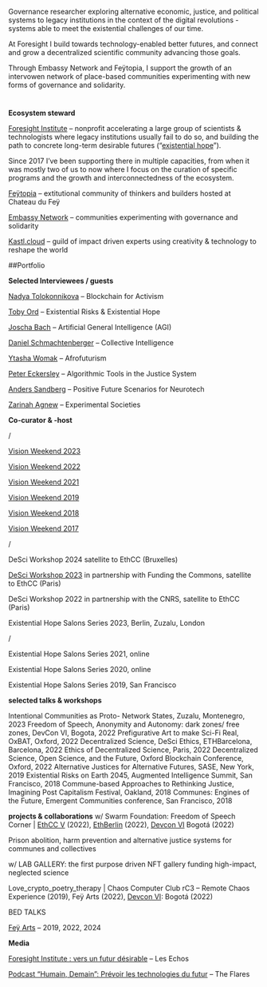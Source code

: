 Governance researcher exploring alternative economic, justice, and political systems to legacy institutions in the context of the digital revolutions - systems able to meet the existential challenges of our time.

At Foresight I build towards technology-enabled better futures, and connect and grow a decentralized scientific community advancing those goals.

Through Embassy Network and Feÿtopia, I support the growth of an intervowen network of place-based communities experimenting with new forms of governance and solidarity.

#

**Ecosystem steward**

[Foresight Institute](https://foresight.org/) – nonprofit accelerating a large group of scientists & technologists where legacy institutions usually fail to do so, and building the path to concrete long-term desirable futures (“[existential hope](https://www.existentialhope.com/)”).

Since 2017 I’ve been supporting there in multiple capacities, from when it was mostly two of us to now where I focus on the curation of specific programs and the growth and interconnectedness of the ecosystem. 

[Feÿtopia](https://feytopia.com/) – extitutional community of thinkers and builders hosted at Chateau du Feÿ 

[Embassy Network](https://embassynetwork.com/) – communities experimenting with governance and solidarity

[Kastl.cloud](https://www.kastl.cloud/) – guild of impact driven experts using creativity & technology to reshape the world

##Portfolio

**Selected Interviewees / guests**

[Nadya Tolokonnikova](https://summit.ethswarm.org/swarm-summit-2023/speaker/) – Blockchain for Activism

[Toby Ord](https://youtu.be/Yv6ZMvcNAMc?si=78SmD1S06WxGDKxu) – Existential Risks & Existential Hope

[Joscha Bach](https://partiful.com/e/QVWtuXYRAMwDdXxtVG8R) – Artificial General Intelligence (AGI)

[Daniel Schmachtenberger](https://youtu.be/SioR1jgdhnk?si=Q-mZFoXx5aspLAF-) – Collective Intelligence

[Ytasha Womak](https://youtu.be/1NUDEfBkynQ?si=dKjV4Z50NzaSNzcl) – Afrofuturism 

[Peter Eckersley](https://youtu.be/UMD6dXwsidg?si=pZGwPYPZIqpJBWGr) – Algorithmic Tools in the Justice System

[Anders Sandberg](https://youtu.be/jxOie8d3pe8?si=Zj8KFPCanHhwOc9k) – Positive Future Scenarios for Neurotech

[Zarinah Agnew](https://youtu.be/BdBviVWhar8?si=GJxRrTh7CbIWwGY2) – Experimental Societies

**Co-curator & -host**

/

[Vision Weekend 2023](https://foresight.org/vision-weekends-2023/)

[Vision Weekend 2022](https://foresight.org/member-gatherings/vision-weekends-2022/)

[Vision Weekend 2021](https://youtu.be/SWwbjnF3WXc?si=uQah3GJlKfVFYxLD)

[Vision Weekend 2019](https://youtu.be/P8DcyRC2ETo)

[Vision Weekend 2018](https://youtu.be/FXyjYsndgbQ?si=yvlPtNEgxQa7e4VG)

[Vision Weekend 2017](https://foresight.org/summary/vision-weekend-2017-foresight-institute/)

/

DeSci Workshop 2024 satellite to EthCC (Bruxelles)

[DeSci Workshop 2023](https://foresight.org/desci-workshop-paris/) in partnership with Funding the Commons, satellite to EthCC (Paris)

DeSci Workshop 2022 in partnership with the CNRS, satellite to EthCC (Paris)

Existential Hope Salons Series 2023, Berlin, Zuzalu, London

/

Existential Hope Salons Series 2021, online

Existential Hope Salons Series 2020, online

Existential Hope Salons Series 2019, San Francisco

**selected talks & workshops**

Intentional Communities as Proto- Network States, Zuzalu, Montenegro, 2023
Freedom of Speech, Anonymity and Autonomy: dark zones/ free zones, DevCon VI, Bogota, 2022
Prefigurative Art to make Sci-Fi Real, OxBAT, Oxford, 2022
Decentralized Science, DeSci Ethics, ETHBarcelona, Barcelona, 2022
Ethics of Decentralized Science, Paris, 2022
Decentralized Science, Open Science, and the Future, Oxford Blockchain Conference, Oxford, 2022
Alternative Justices for Alternative Futures, SASE, New York, 2019
Existential Risks on Earth 2045, Augmented Intelligence Summit, San Francisco, 2018
Commune-based Approaches to Rethinking Justice, Imagining Post Capitalism Festival, Oakland, 2018
Communes: Engines of the Future, Emergent Communities conference, San Francisco, 2018

**projects & collaborations**
w/ Swarm Foundation: Freedom of Speech Corner \| [EthCC V](https://medium.com/ethereum-swarm/monthly-ecosystem-call-28-july-2022-recap-e645c0f1d315) (2022), [EthBerlin](https://twitter.com/ethswarm/status/1570785253509464065) (2022), [Devcon VI](https://twitter.com/ethswarm/status/1580337494582734848) Bogotá (2022) 

Prison abolition, harm prevention and alternative justice systems for communes and collectives

w/ LAB GALLERY: the first purpose driven NFT gallery funding high-impact, neglected science

Love_crypto_poetry_therapy \| Chaos Computer Club rC3 – Remote Chaos Experience (2019), Feÿ Arts (2022), [Devcon VI](https://www.regensunite.com/bogota): Bogotá (2022) 

BED TALKS

[Feÿ Arts](https://en.fey-arts.com/) – 2019, 2022, 2024

**Media**

[Foresight Institute : vers un futur désirable](https://www.lesechos.fr/thema/economie-durable/foresight-institute-vers-un-futur-desirable-1254665) – Les Echos

[Podcast “Humain, Demain”: Prévoir les technologies du futur](https://youtu.be/CgkFa_FytQU?si=EHMQg4TA8qvASQBt) – The Flares

